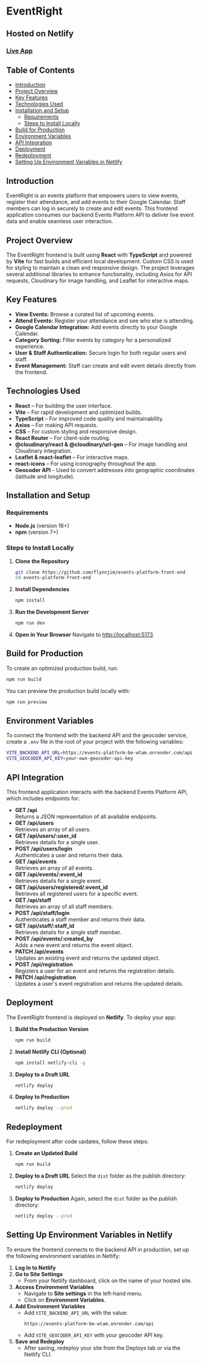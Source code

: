 # EventRight

## Hosted on Netlify

### [**Live App**](https://event-right.netlify.app/)

## Table of Contents

- [Introduction](#introduction)
- [Project Overview](#project-overview)
- [Key Features](#key-features)
- [Technologies Used](#technologies-used)
- [Installation and Setup](#installation-and-setup)
  - [Requirements](#requirements)
  - [Steps to Install Locally](#steps-to-install-locally)
- [Build for Production](#build-for-production)
- [Environment Variables](#environment-variables)
- [API Integration](#api-integration)
- [Deployment](#deployment)
- [Redeployment](#redeployment)
- [Setting Up Environment Variables in Netlify](#setting-up-environment-variables-in-netlify)

## Introduction

EventRight is an events platform that empowers users to view events, register their attendance, and add events to their Google Calendar. Staff members can log in securely to create and edit events. This frontend application consumes our backend Events Platform API to deliver live event data and enable seamless user interaction.

## Project Overview

The EventRight frontend is built using **React** with **TypeScript** and powered by **Vite** for fast builds and efficient local development. Custom CSS is used for styling to maintain a clean and responsive design. The project leverages several additional libraries to enhance functionality, including Axios for API requests, Cloudinary for image handling, and Leaflet for interactive maps.

## Key Features

- **View Events:** Browse a curated list of upcoming events.
- **Attend Events:** Register your attendance and see who else is attending.
- **Google Calendar Integration:** Add events directly to your Google Calendar.
- **Category Sorting:** Filter events by category for a personalized experience.
- **User & Staff Authentication:** Secure login for both regular users and staff.
- **Event Management:** Staff can create and edit event details directly from the frontend.

## Technologies Used

- **React** – For building the user interface.
- **Vite** – For rapid development and optimized builds.
- **TypeScript** – For improved code quality and maintainability.
- **Axios** – For making API requests.
- **CSS** – For custom styling and responsive design.
- **React Router** – For client-side routing.
- **@cloudinary/react & @cloudinary/url-gen** – For image handling and Cloudinary integration.
- **Leaflet & react-leaflet** – For interactive maps.
- **react-icons** – For using iconography throughout the app.
- **Geocoder API** - Used to convert addresses into geographic coordinates (latitude and longitude).

## Installation and Setup

### Requirements

- **Node.js** (version 16+)
- **npm** (version 7+)

### Steps to Install Locally

1. **Clone the Repository**
   ```bash
   git clone https://github.com/flynnjim/events-platform-front-end
   cd events-platform-front-end
   ```
2. **Install Dependencies**
   ```bash
   npm install
   ```
3. **Run the Development Server**
   ```bash
   npm run dev
   ```
4. **Open in Your Browser**
   Navigate to [http://localhost:5173](http://localhost:5173).

## Build for Production

To create an optimized production build, run:

```bash
npm run build
```

You can preview the production build locally with:

```bash
npm run preview
```

## Environment Variables

To connect the frontend with the backend API and the geocoder service, create a `.env` file in the root of your project with the following variables:

```bash
VITE_BACKEND_API_URL=https://events-platform-be-wtam.onrender.com/api
VITE_GEOCODER_API_KEY=your-own-geocoder-api-key
```

## API Integration

This frontend application interacts with the backend Events Platform API, which includes endpoints for:

- **GET /api**  
  Returns a JSON representation of all available endpoints.
- **GET /api/users**  
  Retrieves an array of all users.
- **GET /api/users/:user_id**  
  Retrieves details for a single user.
- **POST /api/users/login**  
  Authenticates a user and returns their data.
- **GET /api/events**  
  Retrieves an array of all events.
- **GET /api/events/:event_id**  
  Retrieves details for a single event.
- **GET /api/users/registered/:event_id**  
  Retrieves all registered users for a specific event.
- **GET /api/staff**  
  Retrieves an array of all staff members.
- **POST /api/staff/login**  
  Authenticates a staff member and returns their data.
- **GET /api/staff/:staff_id**  
  Retrieves details for a single staff member.
- **POST /api/events/:created_by**  
  Adds a new event and returns the event object.
- **PATCH /api/events**  
  Updates an existing event and returns the updated object.
- **POST /api/registration**  
  Registers a user for an event and returns the registration details.
- **PATCH /api/registration**  
  Updates a user's event registration and returns the updated details.

## Deployment

The EventRight frontend is deployed on **Netlify**. To deploy your app:

1. **Build the Production Version**
   ```bash
   npm run build
   ```
2. **Install Netlify CLI (Optional)**
   ```bash
   npm install netlify-cli -g
   ```
3. **Deploy to a Draft URL**
   ```bash
   netlify deploy
   ```
4. **Deploy to Production**
   ```bash
   netlify deploy --prod
   ```

## Redeployment

For redeployment after code updates, follow these steps:

1. **Create an Updated Build**
   ```bash
   npm run build
   ```
2. **Deploy to a Draft URL**
   Select the `dist` folder as the publish directory:
   ```bash
   netlify deploy
   ```
3. **Deploy to Production**
   Again, select the `dist` folder as the publish directory:
   ```bash
   netlify deploy --prod
   ```

## Setting Up Environment Variables in Netlify

To ensure the frontend connects to the backend API in production, set up the following environment variables in Netlify:

1. **Log In to Netlify**
2. **Go to Site Settings**
   - From your Netlify dashboard, click on the name of your hosted site.
3. **Access Environment Variables**
   - Navigate to **Site settings** in the left-hand menu.
   - Click on **Environment Variables**.
4. **Add Environment Variables**
   - Add `VITE_BACKEND_API_URL` with the value:
     ```bash
     https://events-platform-be-wtam.onrender.com/api
     ```
   - Add `VITE_GEOCODER_API_KEY` with your geocoder API key.
5. **Save and Redeploy**
   - After saving, redeploy your site from the Deploys tab or via the Netlify CLI.

